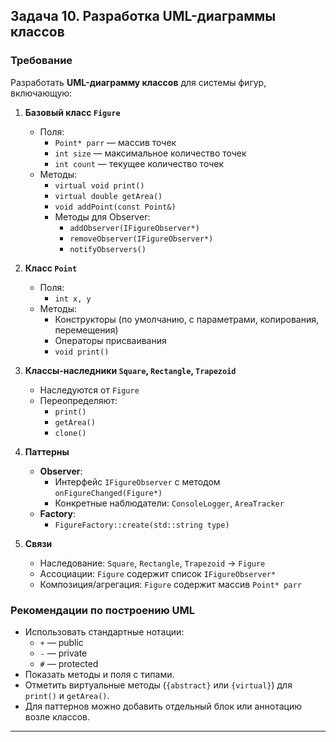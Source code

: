 ## Задача 10. Разработка UML-диаграммы классов

### Требование

Разработать **UML-диаграмму классов** для системы фигур, включающую:

1. **Базовый класс `Figure`**
   - Поля:
     - `Point* parr` — массив точек
     - `int size` — максимальное количество точек
     - `int count` — текущее количество точек
   - Методы:
     - `virtual void print()`
     - `virtual double getArea()`
     - `void addPoint(const Point&)`
     - Методы для Observer:
       - `addObserver(IFigureObserver*)`
       - `removeObserver(IFigureObserver*)`
       - `notifyObservers()`

2. **Класс `Point`**
   - Поля:
     - `int x, y`
   - Методы:
     - Конструкторы (по умолчанию, с параметрами, копирования, перемещения)
     - Операторы присваивания
     - `void print()`

3. **Классы-наследники `Square`, `Rectangle`, `Trapezoid`**
   - Наследуются от `Figure`
   - Переопределяют:
     - `print()`
     - `getArea()`
     - `clone()`

4. **Паттерны**
   - **Observer**:
     - Интерфейс `IFigureObserver` с методом `onFigureChanged(Figure*)`
     - Конкретные наблюдатели: `ConsoleLogger`, `AreaTracker`
   - **Factory**:
     - `FigureFactory::create(std::string type)`

5. **Связи**
   - Наследование: `Square`, `Rectangle`, `Trapezoid` → `Figure`
   - Ассоциации: `Figure` содержит список `IFigureObserver*`
   - Композиция/агрегация: `Figure` содержит массив `Point* parr`

### Рекомендации по построению UML

- Использовать стандартные нотации:
  - `+` — public
  - `-` — private
  - `#` — protected
- Показать методы и поля с типами.
- Отметить виртуальные методы (`{abstract}` или `{virtual}`) для `print()` и `getArea()`.
- Для паттернов можно добавить отдельный блок или аннотацию возле классов.

---